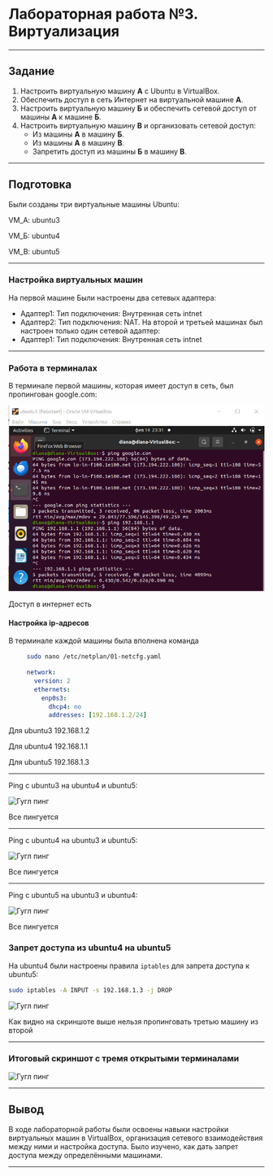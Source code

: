 # Лабораторная работа №3. Виртуализация

---

## Задание
1. Настроить виртуальную машину **А** с Ubuntu в VirtualBox.
2. Обеспечить доступ в сеть Интернет на виртуальной машине **А**.
3. Настроить виртуальную машину **Б** и обеспечить сетевой доступ от машины **А** к машине **Б**.
4. Настроить виртуальную машину **В** и организовать сетевой доступ:
   - Из машины **А** в машину **Б**.
   - Из машины **А** в машину **В**.
   - Запретить доступ из машины **Б** в машину **В**.

---

## Подготовка

Были созданы три виртуальные машины Ubuntu:

VM_A: ubuntu3

VM_Б: ubuntu4

VM_B: ubuntu5

---
### Настройка виртуальных машин
На первой машине Были настроены два сетевых адаптера:
   - Адаптер1: Тип подключения: Внутренная сеть intnet
   - Адаптер2: Тип подключения: NAT.
На второй и третьей машинах был настроен только один сетевой адаптер:
   - Адаптер1: Тип подключения: Внутренная сеть intnet
    
---

### Работа в терминалах 
В терминале первой машины, которая имеет доступ в сеть, был пропингован google.com:

![Гугл пинг](images/ubuntu3_1.png)

Доступ в интернет есть

#### Настройка ip-адресов

В терминале каждой машины была вполнена команда
```bash
     sudo nano /etc/netplan/01-netcfg.yaml
```

```yaml
     network:
       version: 2
       ethernets:
         enp0s3:
           dhcp4: no
           addresses: [192.168.1.2/24]
```
Для ubuntu3 192.168.1.2

Для ubuntu4 192.168.1.1

Для ubuntu5 192.168.1.3

---
Ping с ubuntu3 на ubuntu4 и ubuntu5:

![Гугл пинг](C:/Informatics/lab3/lab3/Report/images/ubuntu3_2.png)

Все пингуется

---

Ping с ubuntu4 на ubuntu3 и ubuntu5:

![Гугл пинг](C:/Informatics/lab3/lab3/Report/images/ubuntu4_2.png)

Все пингуется

---

Ping с ubuntu5 на ubuntu3 и ubuntu4:

![Гугл пинг](C:/Informatics/lab3/lab3/Report/images/ubuntu5_2.png)

Все пингуется

### Запрет доступа из ubuntu4 на ubuntu5
На ubuntu4 были настроены правила `iptables` для запрета доступа к ubuntu5:
   ```bash
   sudo iptables -A INPUT -s 192.168.1.3 -j DROP
   ```
![Гугл пинг](C:/Informatics/lab3/lab3/Report/images/ubuntu4_3.png)

Как видно на скриншоте выше нельзя пропинговать третью машину из второй


---
### Итоговый скриншот с тремя открытыми терминалами
![Гугл пинг](C:/Informatics/lab3/lab3/Report/images/all.png)

---

## Вывод
В ходе лабораторной работы были освоены навыки настройки виртуальных машин в VirtualBox, организация сетевого взаимодействия между ними и настройка доступа. Было изучено, как дать запрет доступа между определёнными машинами.

--- 
